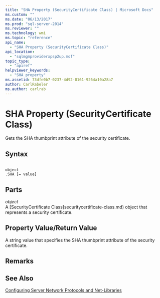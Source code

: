 ```yaml
---
title: "SHA Property (SecurityCertificate Class) | Microsoft Docs"
ms.custom: ""
ms.date: "06/13/2017"
ms.prod: "sql-server-2014"
ms.reviewer: ""
ms.technology: wmi
ms.topic: "reference"
api_name: 
  - "SHA Property (SecurityCertificate Class)"
api_location: 
  - "sqlmgmproviderxpsp2up.mof"
topic_type: 
  - "apiref"
helpviewer_keywords: 
  - "SHA property"
ms.assetid: 73dfe0b7-0237-4d92-8161-9264a10a28a7
author: CarlRabeler
ms.author: carlrab
---
```

# SHA Property (SecurityCertificate Class)
  Gets the SHA thumbprint attribute of the security certificate.  
  
## Syntax  
  
```  
  
object  
.SHA [= value]  
```  
  
## Parts  
 *object*  
 A [SecurityCertificate Class]securitycertificate-class.md) object that represents a security certificate.  
  
## Property Value/Return Value  
 A string value that specifies the SHA thumbprint attribute of the security certificate.  
  
## Remarks  
  
## See Also  
 [Configuring Server Network Protocols and Net-Libraries](https://msdn.microsoft.com/library/ms177485\(v=sql.100\).aspx)  
  
  
